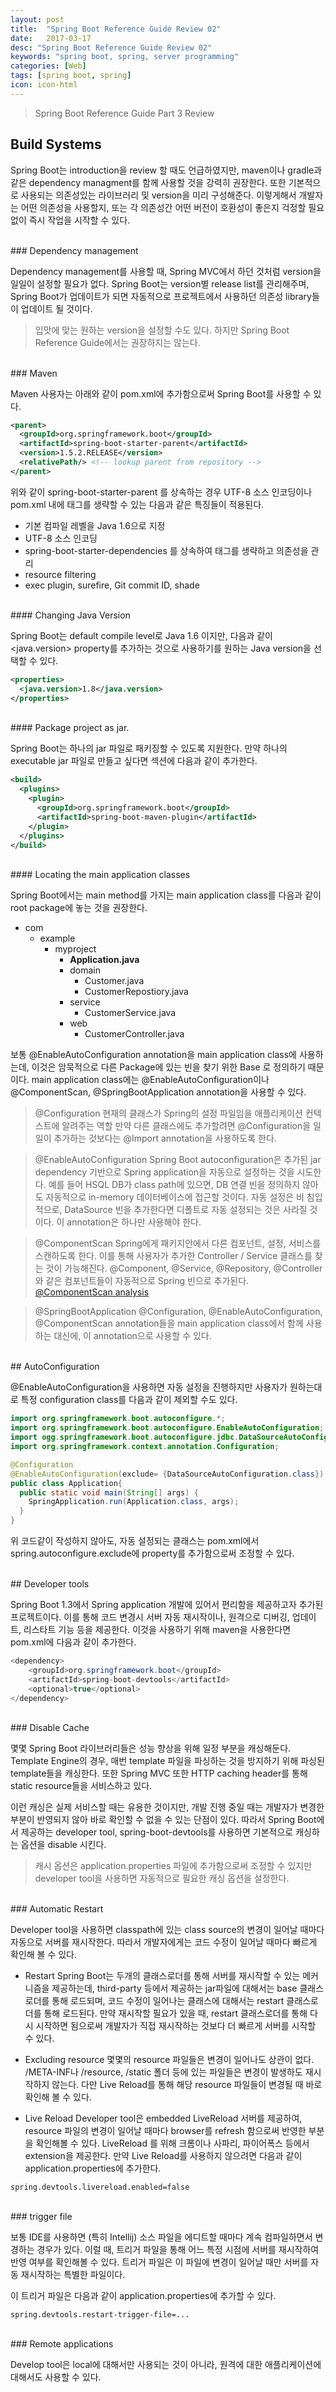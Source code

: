 ```yaml
---
layout: post
title:  "Spring Boot Reference Guide Review 02"
date:   2017-03-17
desc: "Spring Boot Reference Guide Review 02"
keywords: "spring boot, spring, server programming"
categories: [Web]
tags: [spring boot, spring]
icon: icon-html
---
```


> Spring Boot Reference Guide Part 3 Review

## Build Systems

 Spring Boot는 introduction을 review 할 때도 언급하였지만, maven이나 gradle과 같은 dependency managment를 함께 사용할 것을 강력히 권장한다. 또한 기본적으로 사용되는 의존성있는 라이브러리 및 version을 미리 구성해준다. 이렇게해서 개발자는 어떤 의존성을 사용할지, 또는 각 의존성간 어떤 버전이 호환성이 좋은지 걱정할 필요없이 즉시 작업을 시작할 수 있다.

<br>
### Dependency management

 Dependency management를 사용할 때, Spring MVC에서 하던 것처럼 version을 일일이 설정할 필요가 없다. Spring Boot는 version별 release list를 관리해주며, Spring Boot가 업데이트가 되면 자동적으로 프로젝트에서 사용하던 의존성 library들이 업데이트 될 것이다.

 > 입맛에 맞는 원하는 version을 설정할 수도 있다. 하지만 Spring Boot Reference Guide에서는 권장하지는 않는다.

<br>
### Maven

 Maven 사용자는 아래와 같이 pom.xml에 추가함으로써 Spring Boot를 사용할 수 있다.

~~~xml
<parent>
  <groupId>org.springframework.boot</groupId>
  <artifactId>spring-boot-starter-parent</artifactId>
  <version>1.5.2.RELEASE</version>
  <relativePath/> <!-- lookup parent from repository -->
</parent>
~~~

 위와 같이  spring-boot-starter-parent 를 상속하는 경우 UTF-8 소스 인코딩이나 pom.xml 내에 <version> 태그를 생략할 수 있는 다음과 같은 특징들이 적용된다.

 * 기본 컴파일 레벨을 Java 1.6으로 지정
 * UTF-8 소스 인코딩
 * spring-boot-starter-dependencies 를 상속하여 <version> 태그를 생략하고 의존성을 관리
 * resource filtering
 * exec plugin, surefire, Git commit ID, shade

<br>
#### Changing Java Version

 Spring Boot는 default compile level로 Java 1.6 이지만, 다음과 같이 <java.version> property를 추가하는 것으로 사용하기를 원하는 Java version을 선택할 수 있다.

 ~~~xml
 <properties>
   <java.version>1.8</java.version>
 </properties>
 ~~~

<br>
#### Package project as jar.

 Spring Boot는 하나의 jar 파일로 패키징할 수 있도록 지원한다. 만약 하나의 executable jar 파일로 만들고 싶다면 <plugins> 섹션에 다음과 같이 추가한다.

 ~~~xml
 <build>
   <plugins>
     <plugin>
       <groupId>org.springframework.boot</groupId>
       <artifactId>spring-boot-maven-plugin</artifactId>
     </plugin>
   </plugins>
 </build>
 ~~~

<br>
#### Locating the main application classes

 Spring Boot에서는 main method를 가지는 main application class를 다음과 같이 root package에 놓는 것을 권장한다.

 - com
   - example
      - myproject
        - **Application.java**
        - domain
          - Customer.java
          - CustomerRepostiory.java
        - service
          - CustomerService.java
        - web
          - CustomerController.java


 보통 @EnableAutoConfiguration annotation을 main application class에 사용하는데, 이것은 암묵적으로 다른 Package에 있는 빈을 찾기 위한 Base 로 정의하기 때문이다. main application class에는 @EnableAutoConfiguration이나 @ComponentScan, @SpringBootApplication annotation을 사용할 수 있다.

 > @Configuration
  현재의 클래스가 Spring의 설정 파일임을 애플리케이션 컨텍스트에 알려주는 역할
  만약 다른 클래스에도 추가할려면 @Configuration을 일일이 추가하는 것보다는 @Import annotation을 사용하도록 한다.

  > @EnableAutoConfiguration
   Spring Boot autoconfiguration은 추가된 jar dependency 기반으로 Spring application을 자동으로 설정하는 것을 시도한다. 예를 들어 HSQL DB가 class path에 있으면, DB 연결 빈을 정의하지 않아도 자동적으로 in-memory 데이터베이스에 접근할 것이다.
   자동 설정은 비 침입적으로, DataSource 빈을 추가한다면 디폴트로 자동 설정되는 것은 사라질 것이다.
   이 annotation은 하나만 사용해야 한다.

  > @ComponentScan
  Spring에게 패키지안에서 다른 컴포넌트, 설정, 서비스를 스캔하도록 한다. 이를 통해 사용자가 추가한 Controller / Service 클래스를 찾는 것이 가능해진다. @Component, @Service, @Repository, @Controller와 같은 컴포넌트들이 자동적으로 Spring 빈으로 추가된다.
  [@ComponentScan analysis][componentscan_analysis]

  > @SpringBootApplication
  @Configuration, @EnableAutoConfiguration, @ComponentScan annotation들을 main application class에서 함께 사용하는 대신에, 이 annotation으로 사용할 수 있다.

<br>
## AutoConfiguration

@EnableAutoConfiguration을 사용하면 자동 설정을 진행하지만 사용자가 원하는대로 특정 configuration class를 다음과 같이 제외할 수도 있다.

~~~java
import org.springframework.boot.autoconfigure.*;
import org.springframework.boot.autoconfigure.EnableAutoConfiguration;
import ogg.springframework.boot.autoconfigure.jdbc.DataSourceAutoConfiguration;
import org.springframework.context.annotation.Configuration;

@Configuration
@EnableAutoConfiguration(exclude= {DataSourceAutoConfiguration.class})
public class Application{
  public static void main(String[] args) {
    SpringApplication.run(Application.class, args);
  }
}
~~~

 위 코드같이 작성하지 않아도, 자동 설정되는 클래스는 pom.xml에서 spring.autoconfigure.exclude에 property를 추가함으로써 조정할 수 있다.

<br>
## Developer tools

Spring Boot 1.3에서 Spring application 개발에 있어서 편리함을 제공하고자 추가된 프로젝트이다.
이를 통해 코드 변경시 서버 자동 재시작이나, 원격으로 디버깅, 업데이트, 리스타트 기능 등을 제공한다. 이것을 사용하기 위해 maven을 사용한다면 pom.xml에 다음과 같이 추가한다.

~~~java
<dependency>
    <groupId>org.springframework.boot</groupId>
    <artifactId>spring-boot-devtools</artifactId>
    <optional>true</optional>
</dependency>
~~~

<br>
### Disable Cache

 몇몇 Spring Boot 라이브러리들은 성능 향상을 위해 일정 부분을 캐싱해둔다. Template Engine의 경우, 매번 template 파일을 파싱하는 것을 방지하기 위해 파싱된 template들을 캐싱한다. 또한 Spring MVC 또한 HTTP caching header를 통해 static resource들을 서비스하고 있다.

 이런 캐싱은 실제 서비스할 때는 유용한 것이지만, 개발 진행 중일 때는 개발자가 변경한 부분이 반영되지 않아 바로 확인할 수 없을 수 있는 단점이 있다. 따라서 Spring Boot에서 제공하는 developer tool, spring-boot-devtools를 사용하면 기본적으로 캐싱하는 옵션을 disable 시킨다.

 > 캐시 옵션은 application.properties 파일에 추가함으로써 조정할 수 있지만 developer tool을 사용하면 자동적으로 필요한 캐싱 옵션을 설정한다.

<br>
### Automatic Restart

 Developer tool을 사용하면 classpath에 있는 class source의 변경이 일어날 때마다 자동으로 서버를 재시작한다. 따라서 개발자에게는 코드 수정이 일어날 때마다 빠르게 확인해 볼 수 있다.

 * Restart
 Spring Boot는 두개의 클래스로더를 통해 서버를 재시작할 수 있는 메커니즘을 제공하는데, third-party 등에서 제공하는 jar파일에 대해서는 base 클래스로더를 통해 로드되며, 코드 수정이 일어나는 클래스에 대해서는 restart 클래스로더를 통해 로드된다.
 만약 재시작할 필요가 있을 때, restart 클래스로더를 통해 다시 시작하면 됨으로써 개발자가 직접 재시작하는 것보다 더 빠르게 서버를 시작할 수 있다.

 * Excluding resource
 몇몇의 resource 파일들은 변경이 일어나도 상관이 없다. /META-INF나 /resource, /static 폴더 등에 있는 파일들은 변경이 발생하도 재시작하지 않는다. 다만 Live Reload를 통해 해당 resource 파일들이 변경될 때 바로 확인해 볼 수 있다.

 * Live Reload
 Developer tool은 embedded LiveReload 서버를 제공하여, resource 파일의 변경이 일어날 때마다 browser를 refresh 함으로써 반영한 부분을 확인해볼 수 있다. LiveReload 를 위해 크롬이나 사파리, 파이어폭스 등에서 extension을 제공한다.
 만약 Live Reload를 사용하지 않으려면 다음과 같이 application.properties에 추가한다.
 ~~~
 spring.devtools.livereload.enabled=false
 ~~~

<br>
### trigger file

 보통 IDE를 사용하면 (특히 Intellij) 소스 파일을 에디트할 때마다 계속 컴파일하면서 변경하는 경우가 있다. 이럴 때, 트리거 파일을 통해 어느 특정 시점에 서버를 재시작하여 반영 여부를 확인해볼 수 있다.
 트리거 파일은 이 파일에 변경이 일어날 때만 서버를 자동 재시작하는 특별한 파일이다.

 이 트리거 파일은 다음과 같이 application.properties에 추가할 수 있다.
 ~~~
 spring.devtools.restart-trigger-file=...
 ~~~

<br>
### Remote applications

 Develop tool은 local에 대해서만 사용되는 것이 아니라, 원격에 대한 애플리케이션에 대해서도 사용할 수 있다.

[componentscan_analysis]: http://thswave.github.io/spring/2015/02/02/spring-mvc-annotaion.html
